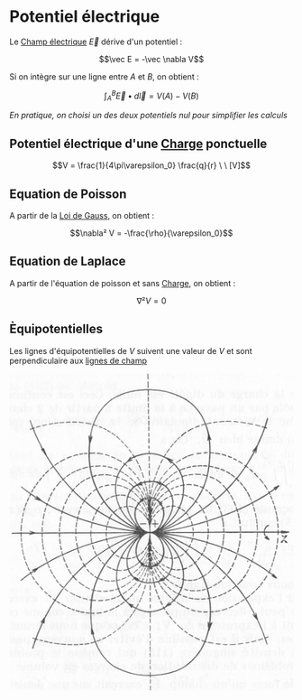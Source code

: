 # Potentiel électrique

Le [Champ électrique](Champ%20électrique.md) $\vec E$ dérive d'un potentiel :

$$\vec E = -\vec \nabla V$$

Si on intègre sur une ligne entre $A$ et $B$, on obtient :

$$\int_A^B{\vec E \bullet d\vec l} = V(A)-V(B)$$

*En pratique, on choisi un des deux potentiels nul pour simplifier les calculs*

## Potentiel électrique d'une [Charge](Charge.md) ponctuelle

$$V = \frac{1}{4\pi\varepsilon_0} \frac{q}{r} \ \ [V]$$

## Equation de Poisson

A partir de la [Loi de Gauss](Loi%20de%20Gauss.md), on obtient :

$$\nabla² V = -\frac{\rho}{\varepsilon_0}$$

## Equation de Laplace

A partir de l'équation de poisson et sans [Charge](Charge.md), on obtient :

$$\nabla² V =0$$

## Èquipotentielles

Les lignes d'équipotentielles de $V$ suivent une valeur de $V$ et sont perpendiculaire aux [lignes de champ](Champ%20électrique.md)

![](attachments/Pasted%20image%2020230712155339.png)